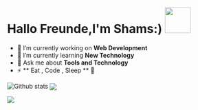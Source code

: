 <h1> Hallo Freunde,I'm Shams:) <img src ="https://media0.giphy.com/media/2FazhAHU2rNqOzEsg/200w.webp?cid=ecf05e47u3g68pdqkwbho4elu5kca9uv24ptgeylzpvnz94j&rid=200w.webp&ct=g" width="60"> </h1>



- 🔭 I’m currently working on **Web Development**
- 🌱 I’m currently learning **New Technology**
- 💬 Ask me about **Tools and Technology**
- ⚡ ** Eat , Code , Sleep ** 🤭


![Github stats](https://github-readme-stats.vercel.app/api?username=Shams261&theme=highcontrast&show_icons=true&count_private=true)
<a href="https://github.com/Shams261"><img align="center" src="https://github-readme-stats.vercel.app/api/top-langs/?username=Shams261&layout=compact&theme=radical"/>

<img align="center" src="https://github-readme-streak-stats.herokuapp.com/?user=Shams261&theme=radical&hide_border=true"/>



